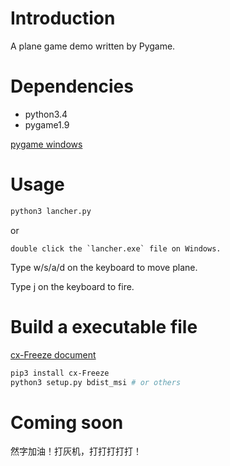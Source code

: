 # Introduction
A plane game demo written by Pygame.

# Dependencies

 * python3.4
 * pygame1.9

[pygame windows](http://www.lfd.uci.edu/~gohlke/pythonlibs/#pygame)


# Usage
```bash
python3 lancher.py
```
or
```
double click the `lancher.exe` file on Windows.
```
Type w/s/a/d on the keyboard to move plane.

Type j on the keyboard to fire.

# Build a executable file
[cx-Freeze document](http://cx-freeze.readthedocs.org/en/latest/distutils.html#distutils)
```bash
pip3 install cx-Freeze
python3 setup.py bdist_msi # or others
```

# Coming soon
然字加油！打灰机，打打打打打！
